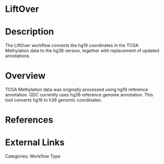# LiftOver #

# Description
The LiftOver workflow converts the hg19 coordinates in the TCGA Methylation data to the hg38 version, together with replacement of updated annotations.

# Overview #
TCGA Methylation data was originally processed using hg19 reference annotation. GDC currently uses hg38 reference genome annotation. This tool converts hg19 to h38 genomic coordinates.

# References #


# External Links #

Categories: Workflow Type
